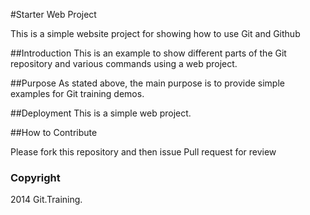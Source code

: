 #Starter Web Project

This is a simple website project for showing how to use Git and Github

##Introduction
This is an example to show different parts of the Git repository and various commands using a web project.

##Purpose
As stated above, the main purpose is to provide simple examples for Git training demos.

##Deployment 
This is a simple web project.

##How to Contribute

Please fork this repository and then issue Pull request for review
### Copyright

2014 Git.Training.